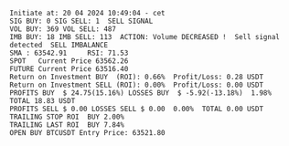     Initiate at: 20 04 2024 10:49:04 - cet
    SIG BUY: 0 SIG SELL: 1  SELL SIGNAL
    VOL BUY: 369 VOL SELL: 487
    IMB BUY: 18 IMB SELL: 113  ACTION: Volume DECREASED !  Sell signal detected  SELL IMBALANCE
    SMA : 63542.91     RSI: 71.53
    SPOT   Current Price 63562.26
    FUTURE Current Price 63516.40
    Return on Investment BUY  (ROI): 0.66%  Profit/Loss: 0.28 USDT
    Return on Investment SELL (ROI): 0.00%  Profit/Loss: 0.00 USDT
    PROFITS BUY  $ 24.75(15.16%) LOSSES BUY  $ -5.92(-13.18%)  1.98%  TOTAL 18.83 USDT
    PROFITS SELL $ 0.00 LOSSES SELL $ 0.00  0.00%  TOTAL 0.00 USDT
    TRAILING STOP ROI  BUY 2.00%
    TRAILING LAST ROI  BUY 7.84%
    OPEN BUY BTCUSDT Entry Price: 63521.80
